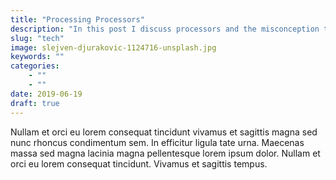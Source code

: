```yaml
---
title: "Processing Processors"
description: "In this post I discuss processors and the misconception that more means better at everything."
slug: "tech"
image: slejven-djurakovic-1124716-unsplash.jpg
keywords: ""
categories: 
    - ""
    - ""
date: 2019-06-19
draft: true
---
```


Nullam et orci eu lorem consequat tincidunt vivamus et sagittis magna sed nunc rhoncus condimentum sem. In efficitur ligula tate urna. Maecenas massa sed magna lacinia magna pellentesque lorem ipsum dolor. Nullam et orci eu lorem consequat tincidunt. Vivamus et sagittis tempus.